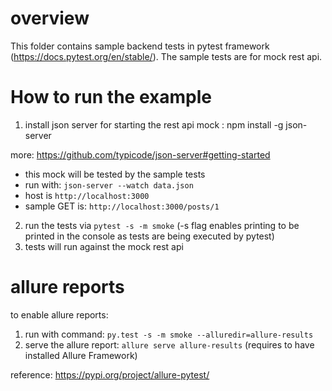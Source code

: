 # overview

This folder contains sample backend tests in pytest framework (https://docs.pytest.org/en/stable/). The sample tests are for mock rest api.

# How to run the example

1. install json server for starting the rest api mock : 
npm install -g json-server

more: https://github.com/typicode/json-server#getting-started

 * this mock will be tested by the sample tests
 * run with: `json-server --watch data.json`
 * host is `http://localhost:3000`
 * sample GET is: `http://localhost:3000/posts/1`

2. run the tests via `pytest -s -m smoke` (-s flag enables printing to be printed
in the console as tests are being executed by pytest)
3. tests will run against the mock rest api

# allure reports

to enable allure reports:
1. run with command: `py.test -s -m smoke --alluredir=allure-results`
2. serve the allure report: `allure serve allure-results` (requires to have installed Allure Framework)

reference:
https://pypi.org/project/allure-pytest/




